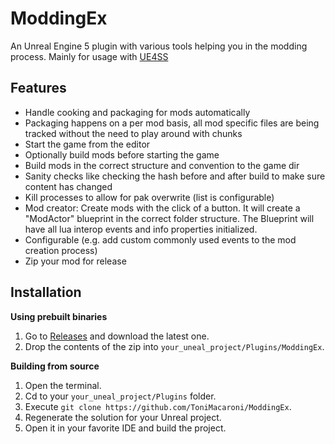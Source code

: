 # ModdingEx

An Unreal Engine 5 plugin with various tools helping you in the modding process.
Mainly for usage with [UE4SS](https://github.com/UE4SS-RE/RE-UE4SS)

## Features
- Handle cooking and packaging for mods automatically
- Packaging happens on a per mod basis, all mod specific files are being tracked without the need to play around with chunks
- Start the game from the editor
- Optionally build mods before starting the game
- Build mods in the correct structure and convention to the game dir
- Sanity checks like checking the hash before and after build to make sure content has changed
- Kill processes to allow for pak overwrite (list is configurable)
- Mod creator: Create mods with the click of a button. It will create a "ModActor" blueprint in the correct folder structure. The Blueprint will have all lua interop events and info properties initialized.
- Configurable (e.g. add custom commonly used events to the mod creation process)
- Zip your mod for release

## Installation

**Using prebuilt binaries**
1) Go to [Releases](https://github.com/ToniMacaroni/ModdingEx/releases) and download the latest one.
2) Drop the contents of the zip into `your_uneal_project/Plugins/ModdingEx`.

**Building from source**
1) Open the terminal.
1) Cd to your `your_uneal_project/Plugins` folder.
2) Execute `git clone https://github.com/ToniMacaroni/ModdingEx`.
3) Regenerate the solution for your Unreal project.
4) Open it in your favorite IDE and build the project.
